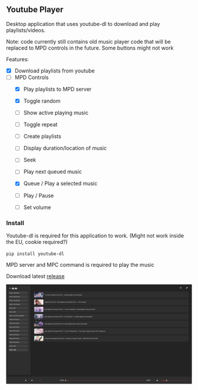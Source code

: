 ## Youtube Player

Desktop application that uses youtube-dl to download and play playlists/videos.

Note: code currently still contains old music player code that will be replaced to MPD controls in the future.
Some buttons might not work

Features:
  - [x] Download playlists from youtube
  - [ ] MPD Controls
    - [x] Play playlists to MPD server
    - [x] Toggle random
    - [ ] Show active playing music
    - [ ] Toggle repeat
    - [ ] Create playlists
    - [ ] Display duration/location of music
    - [ ] Seek
    - [ ] Play next queued music
    - [x] Queue / Play a selected music
    - [ ] Play / Pause
    - [ ] Set volume


### Install

Youtube-dl is required for this application to work. (Might not work inside the EU, cookie required?)

`pip install youtube-dl`

MPD server and MPC command is required to play the music

Download latest [release](https://github.com/myin142/yt-player/releases)

![Preview](preview.png)
